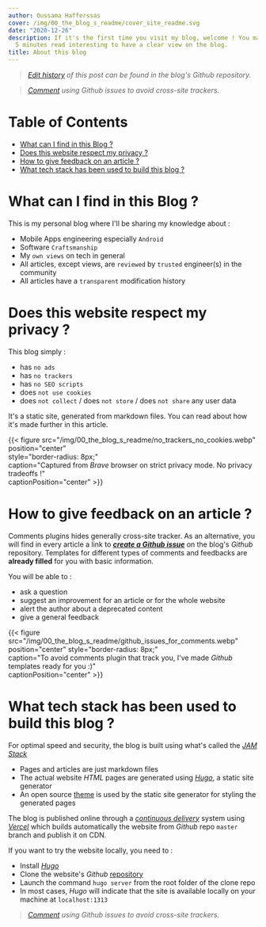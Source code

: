 ```yaml
---
author: Oussama Hafferssas
cover: /img/00_the_blog_s_readme/cover_site_readme.svg
date: "2020-12-26"
description: If it's the first time you visit my blog, welcome ! You may find this
  5 minutes read interesting to have a clear view on the blog.
title: About this blog
---
```



>*[Edit history](https://github.com/hfrsoussama/oussamahaff_dev/commits/master/content/posts/00_the_blog_s_readme.md) of this post can be found in the blog's Github repository.*


>[*Comment*](https://github.com/hfrsoussama/oussamahaff_dev/issues/new/choose) *using Github issues to avoid cross-site trackers.*

[TOC levels=1-3]: #

# Table of Contents
- [What can I find in this Blog ?](#what-can-i-find-in-this-blog-)
- [Does this website respect my privacy ?](#does-this-website-respect-my-privacy-)
- [How to give feedback on an article ?](#how-to-give-feedback-on-an-article-)
- [What tech stack has been used to build this blog ?](#what-tech-stack-has-been-used-to-build-this-blog-)



# What can I find in this Blog ?
This is my personal blog where I'll be sharing my knowledge about :

- Mobile Apps engineering especially `Android`
- Software `Craftsmanship`
- My `own views` on tech in general
- All articles, except views, are `reviewed` by `trusted` engineer(s) in the community
- All articles have a `transparent` modification history

# Does this website respect my privacy ?
This blog simply :

- has `no ads`
- has `no trackers`
- has `no SEO scripts`
- does `not use cookies`
- does `not collect` / does `not store` / does `not share` any user data

It's a static site, generated from markdown files. You can read about
how it's made further in this article.


{{< figure src="/img/00_the_blog_s_readme/no_trackers_no_cookies.webp"
position="center"  
style="border-radius: 8px;"  
caption="Captured from *Brave* browser on strict privacy mode. No privacy tradeoffs !"  
captionPosition="center" >}}


# How to give feedback on an article ?
Comments plugins hides generally cross-site tracker. As an alternative,
you will find in every article a link to
[***create a Github issue***](https://github.com/hfrsoussama/oussamahaff_dev/issues/new/choose)
on the blog's *Github* repository. Templates for different types of
comments and feedbacks are **already filled** for you with basic
information.

You will be able to :

- ask a question
- suggest an improvement for an article or for the whole website
- alert the author about a deprecated content
- give a general feedback

{{< figure
src="/img/00_the_blog_s_readme/github_issues_for_comments.webp"
position="center" style="border-radius: 8px;"  
caption="To avoid comments plugin that track you, I've made *Github* templates ready for you :)"  
captionPosition="center" >}}

# What tech stack has been used to build this blog ?
For optimal speed and security, the blog is built using what's called the
[*JAM Stack*](https://jamstack.org)

- Pages and articles are just markdown files
- The actual website *HTML* pages are generated using
  [*Hugo*](https://gohugo.io), a static site generator
- An open source
  [theme](https://github.com/panr/hugo-theme-hello-friend/) is used by
  the static site generator for styling the generated pages

The blog is published online through a
[*continuous delivery*](https://github.com/hfrsoussama/oussamahaff_dev/deployments/activity_log?environment=Production)
system using [*Vercel*](https://vercel.com/) which builds automatically
the website from *Github* repo `master` branch and publish it on CDN.

If you want to try the website locally, you need to :

- Install [*Hugo*](https://gohugo.io/getting-started/quick-start/)
- Clone the website's *Github* [repository](https://github.com/hfrsoussama/oussamahaff_dev/)
- Launch the command `hugo server` from the root folder of the clone repo
- In most cases, *Hugo* will indicate that the site is available locally
  on your machine at `localhost:1313`

  


> [*Comment*](https://github.com/hfrsoussama/oussamahaff_dev/issues/new/choose) *using Github issues to avoid cross-site trackers.*
